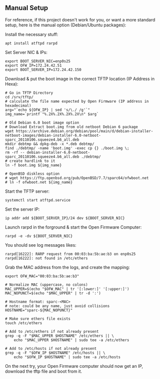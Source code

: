 ## Manual Setup

For reference, if this project doesn't work for you, or want a more standard setup, here is the manual option (Debian/Ubuntu packages):

Install the necessary stuff:
```shell
apt install atftpd rarpd
```

Set Server NIC & IPs:
```shell
export BOOT_SERVER_NIC=enp0s25
export OFW_IP=172.24.42.51
export BOOT_SERVER_IP=172.24.42.150
```

Download & put the boot image in the correct TFTP location (IP Address in Hexa):
```shell
# Go in TFTP Directory
cd /srv/tftp/
# calculate the file name expected by Open Firmware (IP address in hexadecimal)
arg="`echo ${OFW_IP} | sed 's/\./ /g'`"
img_name=`printf "%.2X%.2X%.2X%.2X\n" $arg`

# Old Debian 6.0 boot image option
# Download Extract boot.img from old netboot Debian 6 package
wget https://archive.debian.org/debian/pool/main/d/debian-installer-netboot-images/debian-installer-6.0-netboot-sparc_20110106.squeeze4.b6_all.deb
mkdir debtmp && dpkg-deb -x *.deb debtmp/
find ./debtmp/ -name 'boot.img' -exec cp {} ./boot.img \;
rm -rf -- debian-installer-6.0-netboot-sparc_20110106.squeeze4.b6_all.deb ./debtmp/
# create hardlink to it
ln -f boot.img ${img_name}

# OpenBSD diskless option
# wget https://ftp.openbsd.org/pub/OpenBSD/7.7/sparc64/ofwboot.net
# ln -f ofwboot.net ${img_name}
```

Start the TFTP server:
```shell
systemctl start atftpd.service
```

Set the server IP:
```shell
ip addr add ${BOOT_SERVER_IP}/24 dev ${BOOT_SERVER_NIC}
```
Launch rarpd in the forground & start the Open Firmware Computer:
```
rarpd -e -dv ${BOOT_SERVER_NIC}
```

You should see log messages likes:
```shell
rarpd[16222]: RARP request from 00:03:ba:5b:ae:b3 on enp0s25
rarpd[16222]: not found in /etc/ethers
```

Grab the MAC address from the logs, and create the mapping:
```shell
export OFW_MAC="00:03:ba:5b:ae:b3"

# Normalize MAC (uppercase, no colons)
MAC_UPPER=$(echo "$OFW_MAC" | tr '[:lower:]' '[:upper:]')
MAC_NOPUNCT=$(echo "$MAC_UPPER" | tr -d ':')

# Hostname format: sparc-<MAC>
# note: could be any name, just avoid collisions
HOSTNAME="sparc-${MAC_NOPUNCT}"

# Make sure ethers file exists
touch /etc/ethers

# Add to /etc/ethers if not already present
grep -q -F "$MAC_UPPER $HOSTNAME" /etc/ethers || \
    echo "$MAC_UPPER $HOSTNAME" | sudo tee -a /etc/ethers

# Add to /etc/hosts if not already present
grep -q -F "$OFW_IP $HOSTNAME" /etc/hosts || \
    echo "$OFW_IP $HOSTNAME" | sudo tee -a /etc/hosts
```

On the next try, your Open Firmware computer should now get an IP, download the tftp file and boot from it.
